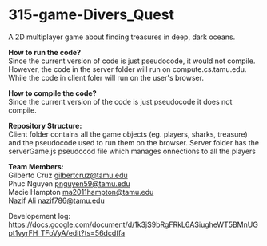 # 315-game-Divers_Quest
A 2D multiplayer game about finding treasures in deep, dark oceans.

**How to run the code?**  
Since the current version of code is just pseudocode, it would not compile. However, the code in the server folder will run on compute.cs.tamu.edu. While the code in client foler will run on the user's browser.

**How to compile the code?**  
Since the current version of the code is just pseudocode it does not compile.

**Repository Structure:**  
Client folder contains all the game objects (eg. players, sharks, treasure) and the pseudocode used to run them on the browser. Server folder has the serverGame.js pseudocod file which manages onnections to all the players

**Team Members:**  
Gilberto Cruz   gilbertcruz@tamu.edu  
Phuc Nguyen     pnguyen59@tamu.edu  
Macie Hampton   ma2011hampton@tamu.edu  
Nazif Ali       nazif786@tamu.edu  
  
Developement log: https://docs.google.com/document/d/1k3jS9bRgFRkL6ASiugheWT5BMnUGpt1vyrFH_TFoVyA/edit?ts=56dcdffa 
